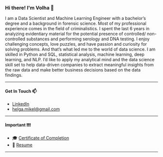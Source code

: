 ### Hi there! I'm Volha 👋

I am a Data Scientist and Machine Learning Engineer with a bachelor’s degree and a background in forensic science. Most of my professional experience comes in the field of criminalistics. I spent the last 6 years in analyzing evidentiary material for the potential presence of controlled/ non-controlled substances and performing serology and DNA testing. I enjoy challenging concepts, love puzzles, and have passion and curiosity for solving problems. And that’s what led me to the world of data science. I am skilled in Python and SQL, statistical analysis, machine learning, deep learning, and NLP. I’d like to apply my analytical mind and the data science skill set to help data-driven companies to extract meaningful insights from the raw data and make better business decisions based on the data findings.
***

#### Get In Touch 📫

  * [LinkedIn](https://www.linkedin.com/in/volha-puzikava/)
  * [helga.mikel@gmail.com](mailto:helga.mikel@gmail.com)
***
  
#### Important ❗❗❗

  * 🎓 [Certificate of Completion](https://github.com/VolhaP87/VolhaP87/blob/main/Flatiron_School_Certificate.pdf)
  * 📝 [Resume](https://github.com/VolhaP87/VolhaP87/blob/main/Resume.pdf)
***